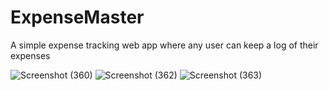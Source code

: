 <h1>ExpenseMaster</h1>
<p>A simple expense tracking web app where any user can keep a log of their expenses</p>


![Screenshot (360)](https://github.com/Prakhar301101/ExpenseMaster/assets/92363409/f6306b7e-fffd-4c69-9d7d-b06565b484b4)
![Screenshot (362)](https://github.com/Prakhar301101/ExpenseMaster/assets/92363409/e3995eb6-8528-40c9-bb90-0e63b2cf42d7)
![Screenshot (363)](https://github.com/Prakhar301101/ExpenseMaster/assets/92363409/bbab39f3-12de-45af-9c03-a50a6a85a820)
